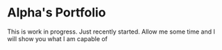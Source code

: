 # Alpha's Portfolio

This is work in progress. Just recently started. Allow me some time and I will show you what I am capable of


